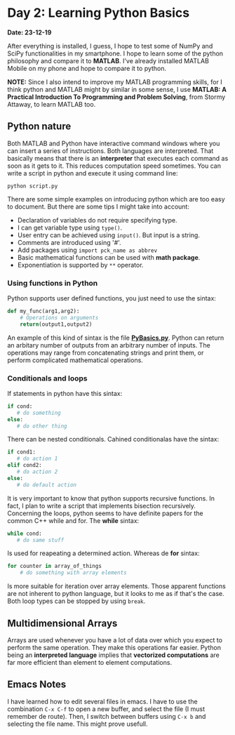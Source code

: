 # Day 2: Learning Python Basics

**Date: 23-12-19**

After everything is installed, I guess, I hope to test some of NumPy and SciPy functionalities in my smartphone. I hope to learn some of the python philosophy and compare it to **MATLAB**. I've already installed MATLAB Mobile on my phone and hope to compare it to python.

**NOTE:** Since I also intend to improve my MATLAB programming skills, for I think python and MATLAB might by similar in some sense, I use **MATLAB: A Practical Introduction To Programming and Problem Solving**, from Stormy Attaway, to learn MATLAB too.

## Python nature

Both MATLAB and Python have interactive command windows where you can insert a series of instructions. Both languages are interpreted. That basically means that there is an **interpreter** that executes each command as soon as it gets to it. This reduces computation speed sometimes. You can write a script in python and execute it using command line:

```
python script.py
```

There are some simple examples on introducing python which are too easy to document. But there are some tips I might take into account:

* Declaration of variables do not require specifying type.
* I can get variable type using ```type()```.
* User entry can be achieved using ```input()```. But input is a string.
* Comments are introduced using '#'.
* Add packages using ```import pck_name as abbrev```
* Basic mathematical functions can be used with **math package**.
* Exponentiation is supported by ```**``` operator.

### Using functions in Python

Python supports user defined functions, you just need to use the sintax:

```python
def my_func(arg1,arg2):
    # Operations on arguments
    return(output1,output2)
```
An example of this kind of sintax is the file [**PyBasics.py**](https://github.com/DiegoHerrera262/PyLearning/blob/master/codes/PyBasics.py). Python can return an arbitary number of outputs from an arbitrary number of inputs. The operations may range from concatenating strings and print them, or perform complicated mathematical operations.

### Conditionals and loops

If statements in python have this sintax:

```python
if cond:
   # do something
else:
   # do other thing
```

There can be nested conditionals. Cahined conditionalas have the sintax:

```python
if cond1:
   # do action 1
elif cond2:
   # do action 2
else:
   # do default action
```

It is very important to know that python supports recursive functions. In fact, I plan to write a script that implements bisection recursively. Concerning the loops, python seems to have definite papers for the common C++ while and for. The **while** sintax:

```python
while cond:
   # do same stuff
```

Is used for reapeating a determined action. Whereas de **for** sintax:

```python
for counter in array_of_things
    # do something with array elements
```

Is more suitable for iteration over array elements. Those apparent functions are not inherent to python language, but it looks to me as if that's the case. Both loop types can be stopped by using ```break```.


## Multidimensional Arrays

Arrays are used whenever you have a lot of data over which you expect to perform the same operation. They make this operations far easier. Python being an **interpreted language** implies that **vectorized computations** are far more efficient than element to element computations.


## Emacs Notes

I have learned how to edit several files in emacs. I have to use the combination ```C-x C-f``` to open a new buffer, and select the file (I must remember de route). Then, I switch between buffers using ```C-x b``` and selecting the file name. This might prove usefull.